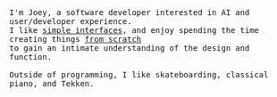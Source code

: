 <p>
  <samp>
    I'm Joey, a software developer interested in AI and user/developer experience.
    <br/>
    I like <a href="https://github.com/JTan2231/ritual-api">simple interfaces</a>, and enjoy spending the time creating things <a href="https://github.com/JTan2231/hive">from scratch</a>
    <br/>
    to gain an intimate understanding of the design and function.
    <br/>
    <br/>
    Outside of programming, I like skateboarding, classical piano, and Tekken.
  </samp>
</p>

